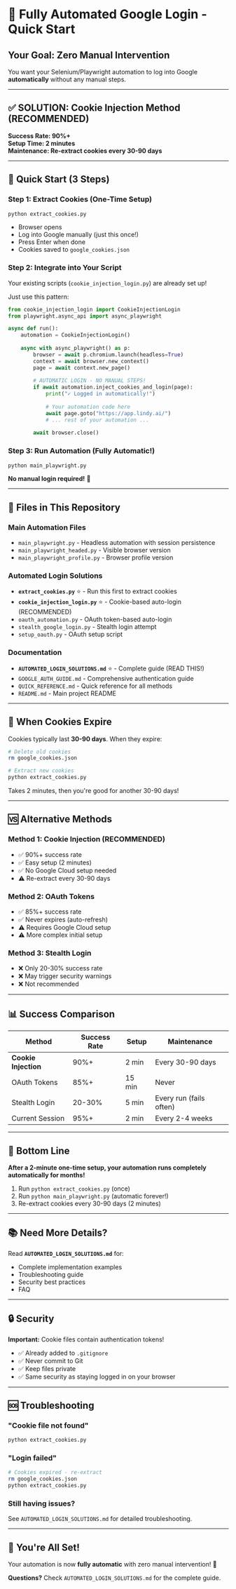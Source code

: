 # 🚀 Fully Automated Google Login - Quick Start

## Your Goal: Zero Manual Intervention

You want your Selenium/Playwright automation to log into Google **automatically** without any manual steps.

---

## ✅ SOLUTION: Cookie Injection Method (RECOMMENDED)

**Success Rate: 90%+**  
**Setup Time: 2 minutes**  
**Maintenance: Re-extract cookies every 30-90 days**

---

## 🎯 Quick Start (3 Steps)

### Step 1: Extract Cookies (One-Time Setup)

```bash
python extract_cookies.py
```

- Browser opens
- Log into Google manually (just this once!)
- Press Enter when done
- Cookies saved to `google_cookies.json`

### Step 2: Integrate into Your Script

Your existing scripts (`cookie_injection_login.py`) are already set up!

Just use this pattern:

```python
from cookie_injection_login import CookieInjectionLogin
from playwright.async_api import async_playwright

async def run():
    automation = CookieInjectionLogin()
    
    async with async_playwright() as p:
        browser = await p.chromium.launch(headless=True)
        context = await browser.new_context()
        page = await context.new_page()
        
        # AUTOMATIC LOGIN - NO MANUAL STEPS!
        if await automation.inject_cookies_and_login(page):
            print("✓ Logged in automatically!")
            
            # Your automation code here
            await page.goto("https://app.lindy.ai/")
            # ... rest of your automation ...
        
        await browser.close()
```

### Step 3: Run Automation (Fully Automatic!)

```bash
python main_playwright.py
```

**No manual login required!** 🎉

---

## 📁 Files in This Repository

### Main Automation Files
- `main_playwright.py` - Headless automation with session persistence
- `main_playwright_headed.py` - Visible browser version
- `main_playwright_profile.py` - Browser profile version

### Automated Login Solutions
- **`extract_cookies.py`** ⭐ - Run this first to extract cookies
- **`cookie_injection_login.py`** ⭐ - Cookie-based auto-login (RECOMMENDED)
- `oauth_automation.py` - OAuth token-based auto-login
- `stealth_google_login.py` - Stealth login attempt
- `setup_oauth.py` - OAuth setup script

### Documentation
- **`AUTOMATED_LOGIN_SOLUTIONS.md`** ⭐ - Complete guide (READ THIS!)
- `GOOGLE_AUTH_GUIDE.md` - Comprehensive authentication guide
- `QUICK_REFERENCE.md` - Quick reference for all methods
- `README.md` - Main project README

---

## 🔄 When Cookies Expire

Cookies typically last **30-90 days**. When they expire:

```bash
# Delete old cookies
rm google_cookies.json

# Extract new cookies
python extract_cookies.py
```

Takes 2 minutes, then you're good for another 30-90 days!

---

## 🆚 Alternative Methods

### Method 1: Cookie Injection (RECOMMENDED)
- ✅ 90%+ success rate
- ✅ Easy setup (2 minutes)
- ✅ No Google Cloud setup needed
- ⚠️ Re-extract every 30-90 days

### Method 2: OAuth Tokens
- ✅ 85%+ success rate
- ✅ Never expires (auto-refresh)
- ⚠️ Requires Google Cloud setup
- ⚠️ More complex initial setup

### Method 3: Stealth Login
- ❌ Only 20-30% success rate
- ❌ May trigger security warnings
- ❌ Not recommended

---

## 📊 Success Comparison

| Method | Success Rate | Setup | Maintenance |
|--------|-------------|-------|-------------|
| **Cookie Injection** | 90%+ | 2 min | Every 30-90 days |
| OAuth Tokens | 85%+ | 15 min | Never |
| Stealth Login | 20-30% | 5 min | Every run (fails often) |
| Current Session | 95%+ | 2 min | Every 2-4 weeks |

---

## 🎉 Bottom Line

**After a 2-minute one-time setup, your automation runs completely automatically for months!**

1. Run `python extract_cookies.py` (once)
2. Run `python main_playwright.py` (automatic forever!)
3. Re-extract cookies every 30-90 days (2 minutes)

---

## 📚 Need More Details?

Read **`AUTOMATED_LOGIN_SOLUTIONS.md`** for:
- Complete implementation examples
- Troubleshooting guide
- Security best practices
- FAQ

---

## 🔒 Security

**Important:** Cookie files contain authentication tokens!

- ✅ Already added to `.gitignore`
- ✅ Never commit to Git
- ✅ Keep files private
- ✅ Same security as staying logged in on your browser

---

## 🆘 Troubleshooting

### "Cookie file not found"
```bash
python extract_cookies.py
```

### "Login failed"
```bash
# Cookies expired - re-extract
rm google_cookies.json
python extract_cookies.py
```

### Still having issues?
See `AUTOMATED_LOGIN_SOLUTIONS.md` for detailed troubleshooting.

---

## 🚀 You're All Set!

Your automation is now **fully automatic** with zero manual intervention! 🎊

**Questions?** Check `AUTOMATED_LOGIN_SOLUTIONS.md` for the complete guide.
